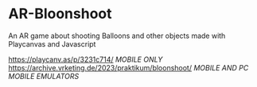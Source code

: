 # AR-Bloonshoot

An AR game about shooting Balloons and other objects made with Playcanvas and Javascript

https://playcanv.as/p/3231c714/ *MOBILE ONLY* \
https://archive.vrketing.de/2023/praktikum/bloonshoot/ *MOBILE AND PC MOBILE EMULATORS*
